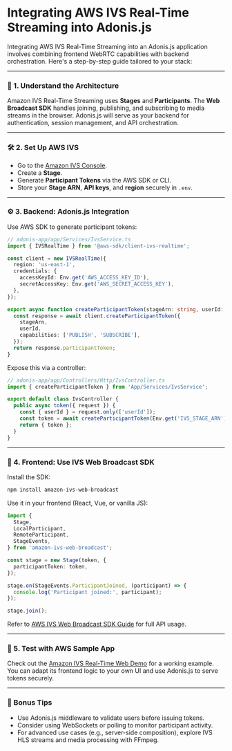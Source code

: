# Integrating AWS IVS Real-Time Streaming into Adonis.js

Integrating AWS IVS Real-Time Streaming into an Adonis.js application involves combining frontend WebRTC capabilities with backend orchestration. Here's a step-by-step guide tailored to your stack:

---

### 🧩 1. Understand the Architecture
Amazon IVS Real-Time Streaming uses **Stages** and **Participants**. The **Web Broadcast SDK** handles joining, publishing, and subscribing to media streams in the browser. Adonis.js will serve as your backend for authentication, session management, and API orchestration.

---

### 🛠️ 2. Set Up AWS IVS
- Go to the [Amazon IVS Console](https://console.aws.amazon.com/ivs/home).
- Create a **Stage**.
- Generate **Participant Tokens** via the AWS SDK or CLI.
- Store your **Stage ARN**, **API keys**, and **region** securely in `.env`.

---

### ⚙️ 3. Backend: Adonis.js Integration
Use AWS SDK to generate participant tokens:

```ts
// adonis-app/app/Services/IvsService.ts
import { IVSRealTime } from '@aws-sdk/client-ivs-realtime';

const client = new IVSRealTime({
  region: 'us-east-1',
  credentials: {
    accessKeyId: Env.get('AWS_ACCESS_KEY_ID'),
    secretAccessKey: Env.get('AWS_SECRET_ACCESS_KEY'),
  },
});

export async function createParticipantToken(stageArn: string, userId: string) {
  const response = await client.createParticipantToken({
    stageArn,
    userId,
    capabilities: ['PUBLISH', 'SUBSCRIBE'],
  });
  return response.participantToken;
}
```

Expose this via a controller:

```ts
// adonis-app/app/Controllers/Http/IvsController.ts
import { createParticipantToken } from 'App/Services/IvsService';

export default class IvsController {
  public async token({ request }) {
    const { userId } = request.only(['userId']);
    const token = await createParticipantToken(Env.get('IVS_STAGE_ARN'), userId);
    return { token };
  }
}
```

---

### 🎥 4. Frontend: Use IVS Web Broadcast SDK
Install the SDK:

```bash
npm install amazon-ivs-web-broadcast
```

Use it in your frontend (React, Vue, or vanilla JS):

```ts
import {
  Stage,
  LocalParticipant,
  RemoteParticipant,
  StageEvents,
} from 'amazon-ivs-web-broadcast';

const stage = new Stage(token, {
  participantToken: token,
});

stage.on(StageEvents.ParticipantJoined, (participant) => {
  console.log('Participant joined:', participant);
});

stage.join();
```

Refer to [AWS IVS Web Broadcast SDK Guide](https://docs.aws.amazon.com/ivs/latest/RealTimeUserGuide/broadcast-web.html) for full API usage.

---

### 🧪 5. Test with AWS Sample App
Check out the [Amazon IVS Real-Time Web Demo](https://github.com/aws-samples/amazon-ivs-real-time-for-web-demo) for a working example. You can adapt its frontend logic to your own UI and use Adonis.js to serve tokens securely.

---

### 🧠 Bonus Tips
- Use Adonis.js middleware to validate users before issuing tokens.
- Consider using WebSockets or polling to monitor participant activity.
- For advanced use cases (e.g., server-side composition), explore IVS HLS streams and media processing with FFmpeg.